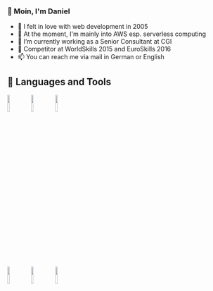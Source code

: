 ### 👋 Moin, I'm Daniel

- 👶 I felt in love with web development in 2005
- 👀 At the moment, I'm mainly into AWS esp. serverless computing
- 💼 I’m currently working as a Senior Consultant at CGI
- 🏅 Competitor at WorldSkills 2015 and EuroSkills 2016
- 📫 You can reach me via mail in German or English

## 🧰 Languages and Tools

<p>
  <code><img width="10%" src="https://www.vectorlogo.zone/logos/typescriptlang/typescriptlang-official.svg"></code>
  <code><img width="10%" src="https://www.vectorlogo.zone/logos/nodejs/nodejs-horizontal.svg"></code>
  <code><img width="10%" src="https://www.vectorlogo.zone/logos/golang/golang-horizontal.svg"></code>
  <br />
  <code><img width="10%" src="https://www.vectorlogo.zone/logos/amazon_aws/amazon_aws-ar21.svg"></code>
  <code><img width="10%" src="https://www.vectorlogo.zone/logos/serverless/serverless-ar21.svg"></code>
  <code><img width="10%" src="https://www.vectorlogo.zone/logos/gnu_bash/gnu_bash-ar21.svg"></code>
  <br />
</p>

